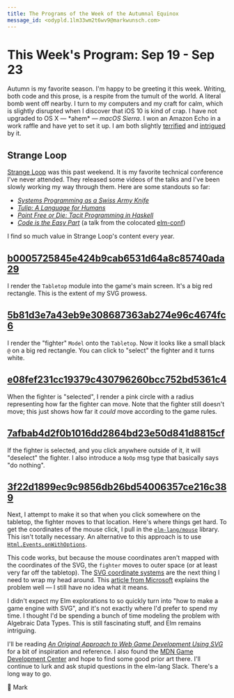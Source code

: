 ```yaml
---
title: The Programs of the Week of the Autumnal Equinox
message_id: <odypld.1lm33wm2t6wv9@markwunsch.com>
---
```


This Week's Program: Sep 19 - Sep 23
====================================

Autumn is my favorite season. I'm happy to be greeting it this
week. Writing, both code and this prose, is a respite from the tumult
of the world. A literal bomb went off nearby. I turn to my computers
and my craft for calm, which is slightly disrupted when I discover
that iOS 10 is kind of crap. I have not upgraded to OS X — \*ahem\* —
_macOS Sierra_. I won an Amazon Echo in a work raffle and have yet to
set it up. I am both slightly
[terrified](https://www.washingtonpost.com/news/the-switch/wp/2014/11/11/how-closely-is-amazons-echo-listening/)
and [intrigued](https://developer.amazon.com/ask) by it.

## Strange Loop

[Strange Loop](http://www.thestrangeloop.com) was this past
weekend. It is my favorite technical conference I've never
attended. They released some videos of the talks and I've been slowly
working my way through them. Here are some standouts so far:

+ [_Systems Programming as a Swiss Army Knife_][strange-loop-b0rk]
+ [_Tulip: A Language for Humans_][strange-loop-tulip]
+ [_Point Free or Die: Tacit Programming in Haskell_][strange-loop-pointfree]
+ [_Code is the Easy Part_][elm-conf-talk] (a talk from the colocated
  [elm-conf](https://www.elm-conf.us))

I find so much value in Strange Loop's content every year.

## [b0005725845e424b9cab6531d64a8c85740ada29][rect]

I render the `Tabletop` module into the game's main screen. It's a big
red rectangle. This is the extent of my SVG prowess.

## [5b81d3e7a43eb9e308687363ab274e96c4674fc6][fighter]

I render the "fighter" `Model` onto the `Tabletop`. Now it looks like
a small black `@` on a big red rectangle. You can click to "select"
the fighter and it turns white.

## [e08fef231cc19379c430796260bcc752bd5361c4][circle]

When the fighter is "selected", I render a pink circle with a radius
representing how far the fighter can move. Note that the fighter still
doesn't move; this just shows how far it _could_ move according to the
game rules.

## [7afbab4d2f0b1016dd2864bd23e50d841d8815cf][deselect]

If the fighter is selected, and you click anywhere outside of it, it
will "deselect" the fighter. I also introduce a `NoOp` msg type that
basically says "do nothing".

## [3f22d1899ec9c9856db26bd54006357ce216c389][movement]

Next, I attempt to make it so that when you click somewhere on the
tabletop, the fighter moves to that location. Here's where things get
hard. To get the coordinates of the mouse click, I pull in the
[`elm-lang/mouse`](http://package.elm-lang.org/packages/elm-lang/mouse/latest)
library. This isn't totally necessary. An alternative to this approach
is to use [`Html.Events.onWithOptions`][onwithoptions].

This code works, but because the mouse coordinates aren't mapped with
the coordinates of the SVG, the `fighter` moves to outer space (or at
least very far off the tabletop). The
[SVG coordinate systems](https://sarasoueidan.com/blog/svg-coordinate-systems/)
are the next thing I need to wrap my head around. This
[article from Microsoft][svg-coordinates] explains the problem well —
I still have no idea what it means.

I didn't expect my Elm explorations to so quickly turn into "how to
make a game engine with SVG", and it's not exactly where I'd prefer to
spend my time. I thought I'd be spending a bunch of time modeling the
problem with Algebraic Data Types. This is still fascinating stuff,
and Elm remains intriguing.

I'll be reading
[_An Original Approach to Web Game Development Using SVG_](http://www.svgopen.org/2011/papers/14-An_Original_Approach_to_Web_Game_Development_Using_SVG/)
for a bit of inspiration and reference. I also found the
[MDN Game Development Center](https://developer.mozilla.org/en-US/docs/Games)
and hope to find some good prior art there. I'll continue to lurk and
ask stupid questions in the elm-lang Slack. There's a long way to go.

🍂 Mark

[strange-loop-b0rk]: https://www.youtube.com/watch?v=HfD9IMZ9rKY

[strange-loop-tulip]: https://www.youtube.com/watch?v=lvclTCDeIsY

[strange-loop-pointfree]: https://www.youtube.com/watch?v=seVSlKazsNk

[elm-conf-talk]: https://www.youtube.com/watch?v=DSjbTC-hvqQ

[rect]: https://github.com/mwunsch/hive-city/commit/b0005725845e424b9cab6531d64a8c85740ada29

[fighter]: https://github.com/mwunsch/hive-city/commit/5b81d3e7a43eb9e308687363ab274e96c4674fc6

[circle]: https://github.com/mwunsch/hive-city/commit/e08fef231cc19379c430796260bcc752bd5361c4

[deselect]: https://github.com/mwunsch/hive-city/commit/7afbab4d2f0b1016dd2864bd23e50d841d8815cf

[movement]: https://github.com/mwunsch/hive-city/commit/3f22d1899ec9c9856db26bd54006357ce216c389

[onwithoptions]: http://package.elm-lang.org/packages/elm-lang/html/1.1.0/Html-Events#onWithOptions

[svg-coordinates]: https://msdn.microsoft.com/en-us/library/hh535760(v=vs.85).aspx

